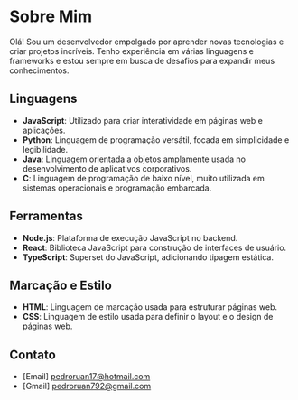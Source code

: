 # Sobre Mim

Olá! Sou um desenvolvedor empolgado por aprender novas tecnologias e criar projetos incríveis. Tenho experiência em várias linguagens e frameworks e estou sempre em busca de desafios para expandir meus conhecimentos.

## Linguagens

- **JavaScript**: Utilizado para criar interatividade em páginas web e aplicações.
- **Python**: Linguagem de programação versátil, focada em simplicidade e legibilidade.
- **Java**: Linguagem orientada a objetos amplamente usada no desenvolvimento de aplicativos corporativos.
- **C**: Linguagem de programação de baixo nível, muito utilizada em sistemas operacionais e programação embarcada.

## Ferramentas

- **Node.js**: Plataforma de execução JavaScript no backend.
- **React**: Biblioteca JavaScript para construção de interfaces de usuário.
- **TypeScript**: Superset do JavaScript, adicionando tipagem estática.

## Marcação e Estilo

- **HTML**: Linguagem de marcação usada para estruturar páginas web.
- **CSS**: Linguagem de estilo usada para definir o layout e o design de páginas web.

## Contato
- [Email] pedroruan17@hotmail.com
- [Gmail] pedroruan792@gmail.com
